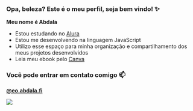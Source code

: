 ### Opa, beleza? Este é o meu perfil, seja bem vindo! ✨

**Meu nome é Abdala**

- Estou estudando no [Alura](https://www.alura.com.br)
- Estou me desenvolvendo na linguagem JavaScript
- Utilizo esse espaço para minha organização e compartilhamento dos meus projetos desenvolvidos
- Leia meu ebook pelo [Canva](https://www.canva.com/design/DAF_JBKlCaI/IjCp9zL8HNFMpko-DFGI3Q/edit?utm_content=DAF_JBKlCaI&utm_campaign=designshare&utm_medium=link2&utm_source=sharebutton)

### Você pode entrar em contato comigo 📫

**[@eo.abdala.fi](https://www.instagram.com/eo.abdala.fi/)**

![](https://media1.tenor.com/m/LivQlT-8ZEoAAAAC/shuumatsu-no-valkyrie-nikola-tesla.gif)
